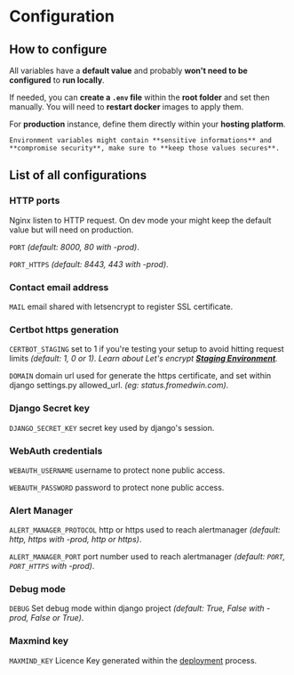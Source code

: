 # Configuration

## How to configure

All variables have a **default value** and probably **won't need to be configured** to **run locally**.

If needed, you can **create a `.env` file** within the **root folder** and set then manually. You will need to **restart docker** images to apply them.

For **production** instance, define them directly within your **hosting platform**. 

```{warning}
Environment variables might contain **sensitive informations** and **compromise security**, make sure to **keep those values secures**.
```

## List of all configurations

### HTTP ports

Nginx listen to HTTP request. On dev mode your might keep the default value but will need on production.

`PORT` *(default: 8000, 80 with -prod)*.

`PORT_HTTPS` *(default: 8443, 443 with -prod)*.

### Contact email address

`MAIL` email shared with letsencrypt to register SSL certificate.

### Certbot https generation

`CERTBOT_STAGING` set to 1 if you're testing your setup to avoid hitting request limits *(default: 1, 0 or 1)*. *Learn about Let's encrypt **[Staging Environment](https://letsencrypt.org/docs/staging-environment/)**.*

`DOMAIN` domain url used for generate the https certificate, and set within django settings.py allowed_url.  *(eg: status.fromedwin.com)*.

### Django Secret key

`DJANGO_SECRET_KEY` secret key used by django's session.

### WebAuth credentials

`WEBAUTH_USERNAME` username to protect none public access.

`WEBAUTH_PASSWORD` password to protect none public access.

### Alert Manager

`ALERT_MANAGER_PROTOCOL` http or https used to reach alertmanager *(default: http, https with -prod, http or https)*.

`ALERT_MANAGER_PORT` port number used to reach alertmanager *(default: `PORT`, `PORT_HTTPS` with -prod)*.

### Debug mode

`DEBUG` Set debug mode within django project *(default: True, False with -prod, False or True)*.

### Maxmind key

`MAXMIND_KEY` Licence Key generated within the [deployment](deployment) process.